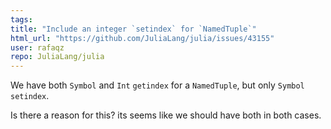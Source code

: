 ```yaml
---
tags: 
title: "Include an integer `setindex` for `NamedTuple`"
html_url: "https://github.com/JuliaLang/julia/issues/43155"
user: rafaqz
repo: JuliaLang/julia
---
```


We have both `Symbol` and `Int` `getindex` for a `NamedTuple`, but only `Symbol` `setindex`. 

Is there a reason for this? its seems like we should have both in both cases.
